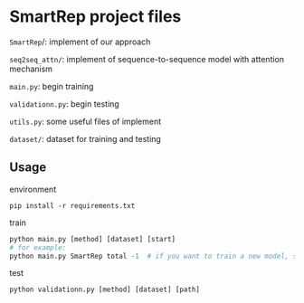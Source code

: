 # SmartRep project files

`SmartRep`/: implement of our approach

`seq2seq_attn/`: implement of sequence-to-sequence model with attention mechanism

`main.py`: begin training

`validationn.py`: begin testing

`utils.py`: some useful files of implement 

`dataset/`: dataset for training and testing

## Usage

environment

```shell
pip install -r requirements.txt
```

train

```python
python main.py [method] [dataset] [start]
# for example:
python main.py SmartRep total -1  # if you want to train a new model, set "start" as -1
```

test

```python
python validationn.py [method] [dataset] [path]
```

